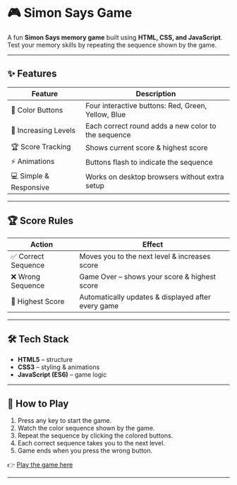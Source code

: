 # 🎮 Simon Says Game  

A fun **Simon Says memory game** built using **HTML, CSS, and JavaScript**.  
Test your memory skills by repeating the sequence shown by the game.  

---

## ✨ Features  

| Feature | Description |
|---------|-------------|
| 🎨 Color Buttons | Four interactive buttons: Red, Green, Yellow, Blue |
| 🔄 Increasing Levels | Each correct round adds a new color to the sequence |
| 🏆 Score Tracking | Shows current score & highest score |
| ⚡ Animations | Buttons flash to indicate the sequence |
| 💻 Simple & Responsive | Works on desktop browsers without extra setup |

---

## 🏆 Score Rules  

| Action | Effect |
|--------|--------|
| ✅ Correct Sequence | Moves you to the next level & increases score |
| ❌ Wrong Sequence | Game Over – shows your score & highest score |
| 🥇 Highest Score | Automatically updates & displayed after every game |

---


## 🛠️ Tech Stack  
- **HTML5** – structure  
- **CSS3** – styling & animations  
- **JavaScript (ES6)** – game logic  

---

## 🚀 How to Play  
1. Press any key to start the game.  
2. Watch the color sequence shown by the game.  
3. Repeat the sequence by clicking the colored buttons.  
4. Each correct sequence takes you to the next level.  
5. Game ends when you press the wrong button.

👉 [Play the game here](https://supriyokoner.github.io/Simon-Says-Game/)

---
